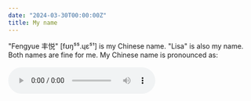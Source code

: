 ```yaml
---
date: "2024-03-30T00:00:00Z"
title: My name
---
```


<!-- <strong>About my name:</strong> -->
"Fengyue 丰悦" [fʊŋ⁵⁵.ɥɛ⁵¹] is my Chinese name. "Lisa" is also my name. Both names are fine for me.
My Chinese name is pronounced as:  <br><br>
<audio src="/uploads/name.wav" controls></audio>


